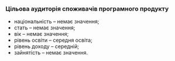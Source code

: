 ### Цільова аудиторія споживачів програмного продукту 

+ національність – немає значення; 
+ стать – немає значення; 
+ вік – немає значення; 
+ рівень освіти – середня освіта; 
+ рівень доходу – середній; 
+ зайнятість – немає значення.
